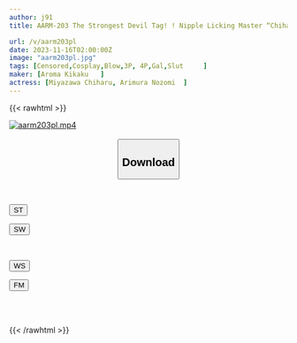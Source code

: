 ```yaml
---
author: j91
title: AARM-203 The Strongest Devil Tag! ! Nipple Licking Master “Chiharu Miyazawa” X Tongue Queen “Nozomi Arimura”! !

url: /v/aarm203pl
date: 2023-11-16T02:00:00Z
image: "aarm203pl.jpg"
tags: [Censored,Cosplay,Blow,3P, 4P,Gal,Slut	 ]
maker: [Aroma Kikaku   ]
actress: [Miyazawa Chiharu, Arimura Nozomi  ]
---
```



{{< rawhtml >}}

<div class="video" data-videoid="r0Dd48QVg8fbzg1">
    <a href="javascript:;">
        <img src="/v/aarm203pl/aarm203pl.jpg" width="WIDTH" height="HEIGHT" alt="aarm203pl.mp4" loading="lazy">
    </a>
</div>

<script type="text/javascript" src="https://j91.asia/asset/on-demand-st.js"></script>

<br>
  <link rel="stylesheet" href="https://j91.asia/asset/bs5.css">
  
  <center>
  <button class="btn btn-primary" type="button" data-bs-toggle="collapse" data-bs-target=".multi-collapse" aria-expanded="false" aria-controls="multiCollapseExample1 multiCollapseExample2"><h2>Download</h2></button></center>
</p>
<div class="row">
  <div class="col">
    <div class="collapse multi-collapse" id="multiCollapseExample1">
      <div class="card card-body">
	      	      <br>
<div class="buttons">  
<p><a href="https://streamtape.to/v/r0Dd48QVg8fbzg1" target="_blank"><button class="btn-hover color-3"><i class="fa fa-download"></i> ST</button></a></p>
<p><a href="https://sfastwish.com/n2tytlqc5w3b" target="_blank"><button class="btn-hover color-2"><i class="fa fa-download"></i> SW</button></a></p></div>
    </div>
  </div>
</div>
  <div class="col">
    <div class="collapse multi-collapse" id="multiCollapseExample2">
      <div class="card card-body">
	      <br>
<div class="buttons">
<p><a href="https://wolfstream.tv/klyp85vpowi4" target="_blank"><button class="btn-hover color-9"><i class="fa fa-download"></i> WS</button></a></p>
<p><a href="https://filemoon.sx/d/mf6xr2948til" target="_blank"><button class="btn-hover color-8"><i class="fa fa-download"></i> FM</button></a></p></div>
<br><br>
      </div>
    </div>
  </div>
</div>

{{< /rawhtml >}}
